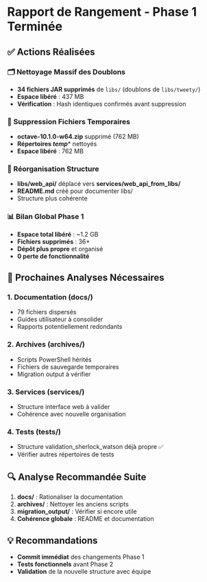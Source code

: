 # Rapport de Rangement - Phase 1 Terminée

## ✅ Actions Réalisées

### 🗂️ Nettoyage Massif des Doublons
- **34 fichiers JAR supprimés** de `libs/` (doublons de `libs/tweety/`)
- **Espace libéré** : 437 MB
- **Vérification** : Hash identiques confirmés avant suppression

### 🧹 Suppression Fichiers Temporaires  
- **octave-10.1.0-w64.zip** supprimé (762 MB)
- **Répertoires _temp_*** nettoyés
- **Espace libéré** : 762 MB

### 📁 Réorganisation Structure
- **libs/web_api/** déplacé vers **services/web_api_from_libs/**
- **README.md** créé pour documenter libs/
- Structure plus cohérente

### 📊 Bilan Global Phase 1
- **Espace total libéré** : ~1.2 GB
- **Fichiers supprimés** : 36+
- **Dépôt plus propre** et organisé
- **0 perte de fonctionnalité**

## 🎯 Prochaines Analyses Nécessaires

### 1. Documentation (docs/)
- 79 fichiers dispersés
- Guides utilisateur à consolider
- Rapports potentiellement redondants

### 2. Archives (archives/)
- Scripts PowerShell hérités
- Fichiers de sauvegarde temporaires
- Migration output à vérifier

### 3. Services (services/)
- Structure interface web à valider
- Cohérence avec nouvelle organisation

### 4. Tests (tests/)
- Structure validation_sherlock_watson déjà propre ✅
- Vérifier autres répertoires de tests

## 🔍 Analyse Recommandée Suite

1. **docs/** : Rationaliser la documentation
2. **archives/** : Nettoyer les anciens scripts
3. **migration_output/** : Vérifier si encore utile
4. **Cohérence globale** : README et documentation

## 💡 Recommandations

- **Commit immédiat** des changements Phase 1
- **Tests fonctionnels** avant Phase 2
- **Validation** de la nouvelle structure avec équipe